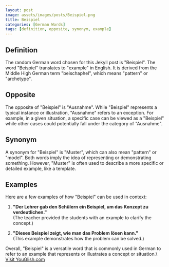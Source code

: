 ```yaml
---
layout: post
image: assets/images/posts/Beispiel.png
title: Beispiel
categories: [German Words]
tags: [definition, opposite, synonym, example]
---
```


## Definition

The random German word chosen for this Jekyll post is "Beispiel". The word "Beispiel" translates to "example" in English. It is derived from the Middle High German term "beischaphel", which means "pattern" or "archetype". 

## Opposite

The opposite of "Beispiel" is "Ausnahme". While "Beispiel" represents a typical instance or illustration, "Ausnahme" refers to an exception. For example, in a given situation, a specific case can be viewed as a "Beispiel" while other cases could potentially fall under the category of "Ausnahme".

## Synonym

A synonym for "Beispiel" is "Muster", which can also mean "pattern" or "model". Both words imply the idea of representing or demonstrating something. However, "Muster" is often used to describe a more specific or detailed example, like a template.

## Examples

Here are a few examples of how "Beispiel" can be used in context:

1. **"Der Lehrer gab den Schülern ein Beispiel, um das Konzept zu verdeutlichen."**  
   (The teacher provided the students with an example to clarify the concept.)

2. **"Dieses Beispiel zeigt, wie man das Problem lösen kann."**  
   (This example demonstrates how the problem can be solved.)

Overall, "Beispiel" is a versatile word that is commonly used in German to refer to an example that represents or illustrates a concept or situation.\ <a id="yg-widget-0" class="youglish-widget" data-query="Beispiel" data-lang="german" data-components="8412" data-auto-start="0" data-bkg-color="theme_light" data-title="How%20to%20pronounce%20Beispiel%20in%20German"  rel="nofollow" href="https://youglish.com">Visit YouGlish.com</a><script async src="https://youglish.com/public/emb/widget.js" charset="utf-8"></script>